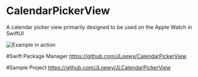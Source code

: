 # CalendarPickerView

A calendar picker view primarily designed to be used on the Apple Watch in SwiftUI

![Example in action](https://i.imgur.com/ZdwJNqq.png)

#Swift Package Manager
https://github.com/JLoewy/CalendarPickerView

#Sample Project
https://github.com/JLoewy/JLCalendarPickerView
